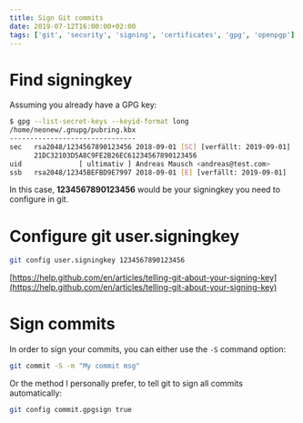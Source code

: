 ```yaml
---
title: Sign Git commits
date: 2019-07-12T16:00:00+02:00
tags: ['git', 'security', 'signing', 'certificates', 'gpg', 'openpgp']
---
```


# Find signingkey

Assuming you already have a GPG key:

```bash
$ gpg --list-secret-keys --keyid-format long
/home/neonew/.gnupg/pubring.kbx
-------------------------------
sec   rsa2048/1234567890123456 2018-09-01 [SC] [verfällt: 2019-09-01]
      21DC32103D5A8C9FE2B26EC61234567890123456
uid              [ ultimativ ] Andreas Mausch <andreas@test.com>
ssb   rsa2048/12345BEFBD9E7997 2018-09-01 [E] [verfällt: 2019-09-01]
```

In this case, **1234567890123456** would be your signingkey you need to configure in git.

# Configure git user.signingkey

```bash
git config user.signingkey 1234567890123456
```

[https://help.github.com/en/articles/telling-git-about-your-signing-key](https://help.github.com/en/articles/telling-git-about-your-signing-key)

# Sign commits

In order to sign your commits, you can either use the `-S` command option:

```bash
git commit -S -m "My commit msg"
```

Or the method I personally prefer, to tell git to sign all commits automatically:

```bash
git config commit.gpgsign true
```

